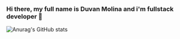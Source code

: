 ### Hi there, my full name is Duvan Molina and  i'm fullstack developer 👋

![Anurag's GitHub stats](https://github-readme-stats.vercel.app/api?username=duvan-molina&theme=radical)
